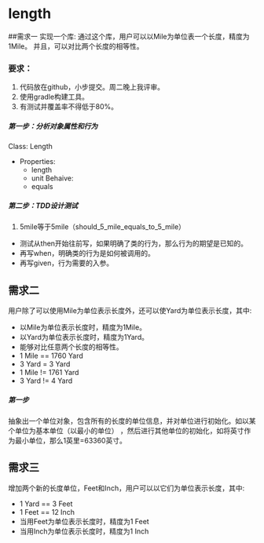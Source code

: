 # length

##需求一
实现一个库: 通过这个库，用户可以以Mile为单位表一个长度，精度为1Mile。
并且，可以对比两个长度的相等性。
### 要求：
1. 代码放在github，小步提交。周二晚上我评审。
2. 使用gradle构建工具。
3. 有测试并覆盖率不得低于80%。

##### 第一步：分析对象属性和行为
Class: Length
- Properties:
  * length
  * unit
Behaive:
  * equals
##### 第二步：TDD设计测试

1. 5mile等于5mile（should_5_mile_equals_to_5_mile）
  * 测试从then开始往前写，如果明确了类的行为，那么行为的期望是已知的。 
  * 再写when，明确类的行为是如何被调用的。
  * 再写given，行为需要的入参。
  
## 需求二

用户除了可以使用Mile为单位表示长度外，还可以使Yard为单位表示长度，其中:
* 以Mile为单位表示长度时，精度为1Mile。 
* 以Yard为单位表示长度时，精度为1Yard。 
* 能够对比任意两个长度的相等性。
* 1 Mile == 1760 Yard 
* 3 Yard = 3 Yard
* 1 Mile != 1761 Yard 
* 3 Yard != 4 Yard
##### 第一步
抽象出一个单位对象，包含所有的长度的单位信息，并对单位进行初始化。如以某个单位为基本单位（以最小的单位）
，然后进行其他单位的初始化，如将英寸作为最小单位，那么1英里=63360英寸。

## 需求三

增加两个新的长度单位，Feet和Inch，用户可以以它们为单位表示长度，其中:

* 1 Yard == 3 Feet
* 1 Feet == 12 Inch
* 当用Feet为单位表示长度时，精度为1 Feet
* 当用Inch为单位表示长度时，精度为1 Inch
